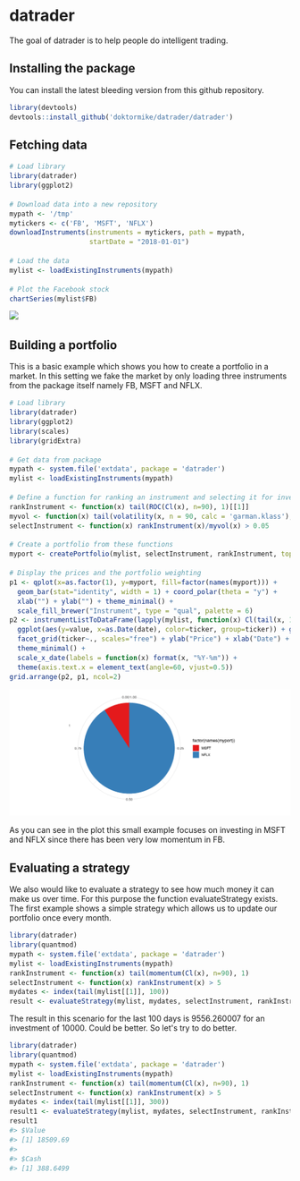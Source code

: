 datrader
========

The goal of datrader is to help people do intelligent trading.

Installing the package
----------------------

You can install the latest bleeding version from this github repository.

``` r
library(devtools)
devtools::install_github('doktormike/datrader/datrader')
```

Fetching data
-------------

``` r
# Load library
library(datrader)
library(ggplot2)

# Download data into a new repository
mypath <- '/tmp'
mytickers <- c('FB', 'MSFT', 'NFLX')
downloadInstruments(instruments = mytickers, path = mypath, 
                    startDate = "2018-01-01")

# Load the data
mylist <- loadExistingInstruments(mypath)

# Plot the Facebook stock
chartSeries(mylist$FB)
```

![](README-datafetching-1.png)

Building a portfolio
--------------------

This is a basic example which shows you how to create a portfolio in a market. In this setting we fake the market by only loading three instruments from the package itself namely FB, MSFT and NFLX.

``` r
# Load library
library(datrader)
library(ggplot2)
library(scales)
library(gridExtra)

# Get data from package
mypath <- system.file('extdata', package = 'datrader')
mylist <- loadExistingInstruments(mypath)

# Define a function for ranking an instrument and selecting it for investment
rankInstrument <- function(x) tail(ROC(Cl(x), n=90), 1)[[1]]
myvol <- function(x) tail(volatility(x, n = 90, calc = 'garman.klass'), 1)[[1]]
selectInstrument <- function(x) rankInstrument(x)/myvol(x) > 0.05

# Create a portfolio from these functions
myport <- createPortfolio(mylist, selectInstrument, rankInstrument, topN=3)

# Display the prices and the portfolio weighting
p1 <- qplot(x=as.factor(1), y=myport, fill=factor(names(myport))) + 
  geom_bar(stat="identity", width = 1) + coord_polar(theta = "y") + 
  xlab("") + ylab("") + theme_minimal() + 
  scale_fill_brewer("Instrument", type = "qual", palette = 6)
p2 <- instrumentListToDataFrame(lapply(mylist, function(x) Cl(tail(x, 100)))) %>%
  ggplot(aes(y=value, x=as.Date(date), color=ticker, group=ticker)) + geom_line() + 
  facet_grid(ticker~., scales="free") + ylab("Price") + xlab("Date") + 
  theme_minimal() + 
  scale_x_date(labels = function(x) format(x, "%Y-%m")) +
  theme(axis.text.x = element_text(angle=60, vjust=0.5))
grid.arrange(p2, p1, ncol=2)
```

![](README-portfoliocreation-1.png)

As you can see in the plot this small example focuses on investing in MSFT and NFLX since there has been very low momentum in FB.

Evaluating a strategy
---------------------

We also would like to evaluate a strategy to see how much money it can make us over time. For this purpose the function evaluateStrategy exists. The first example shows a simple strategy which allows us to update our portfolio once every month.

``` r
library(datrader)
library(quantmod)
mypath <- system.file('extdata', package = 'datrader')
mylist <- loadExistingInstruments(mypath)
rankInstrument <- function(x) tail(momentum(Cl(x), n=90), 1)
selectInstrument <- function(x) rankInstrument(x) > 5
mydates <- index(tail(mylist[[1]], 100))
result <- evaluateStrategy(mylist, mydates, selectInstrument, rankInstrument, 30, 10000)
```

The result in this scenario for the last 100 days is 9556.260007 for an investment of 10000. Could be better. So let's try to do better.

``` r
library(datrader)
library(quantmod)
mypath <- system.file('extdata', package = 'datrader')
mylist <- loadExistingInstruments(mypath)
rankInstrument <- function(x) tail(momentum(Cl(x), n=90), 1)
selectInstrument <- function(x) rankInstrument(x) > 5
mydates <- index(tail(mylist[[1]], 300))
result1 <- evaluateStrategy(mylist, mydates, selectInstrument, rankInstrument, 30, 10000)
result1
#> $Value
#> [1] 18509.69
#> 
#> $Cash
#> [1] 388.6499
```
